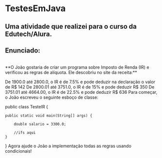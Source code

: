 # TestesEmJava
## **Uma atividade que realizei para o curso da Edutech/Alura.**
## **Enunciado:**
<br>
**O João gostaria de criar um programa sobre Imposto de Renda (IR) e verificou as regras de alíquota. Ele descobriu no site da receita:**

De 1900.0 até 2800.0, o IR é de 7.5% e pode deduzir na declaração o valor de R$ 142
De 2800.01 até 3751.0, o IR é de 15% e pode deduzir R$ 350
De 3751.01 até 4664.00, o IR é de 22.5% e pode deduzir R$ 636
Para começar, o João escreveu o seguinte esboço de classe:

public class TesteIR {

    public static void main(String[] args) {

        double salario = 3300.0;

        //ifs aqui
    }
}
Agora ajude o João a implementação todas as regras usando condicionais!
